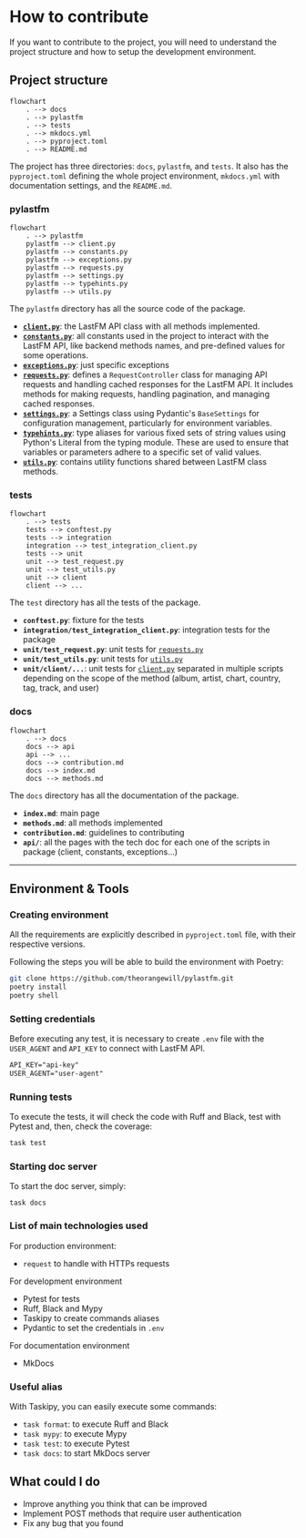 # How to contribute

If you want to contribute to the project, you will need to understand the project structure and how to setup the development environment.

## Project structure


```mermaid
flowchart
	. --> docs
	. --> pylastfm
	. --> tests
    . --> mkdocs.yml
    . --> pyproject.toml
    . --> README.md
```

The project has three directories: `docs`, `pylastfm`, and `tests`.
It also has the `pyproject.toml` defining the whole project environment, `mkdocs.yml` with documentation settings, and the `README.md`.

### pylastfm

```mermaid
flowchart
	. --> pylastfm
    pylastfm --> client.py
    pylastfm --> constants.py
    pylastfm --> exceptions.py
    pylastfm --> requests.py
    pylastfm --> settings.py
    pylastfm --> typehints.py
    pylastfm --> utils.py
```

The `pylastfm` directory has all the source code of the package.

- **[`client.py`](api/client.md)**: the LastFM API class with all methods implemented.
- **[`constants.py`](api/constants.md)**: all constants used in the project to interact with the LastFM API, like backend methods names, and pre-defined values for some operations.
- **[`exceptions.py`](api/exceptions.md)**: just specific exceptions
- **[`requests.py`](api/requests.md)**: defines a `RequestController` class for managing API requests and handling cached responses for the LastFM API. It includes methods for making requests, handling pagination, and managing cached responses.
- **[`settings.py`](api/settings.md)**: a Settings class using Pydantic's `BaseSettings` for configuration management, particularly for environment variables.
- **[`typehints.py`](api/typehints.md)**: type aliases for various fixed sets of string values using Python's Literal from the typing module. These are used to ensure that variables or parameters adhere to a specific set of valid values.
- **[`utils.py`](api/utils.md)**: contains utility functions shared between LastFM class methods.


### tests

```mermaid
flowchart
	. --> tests
    tests --> conftest.py
    tests --> integration
    integration --> test_integration_client.py
    tests --> unit
    unit --> test_request.py
    unit --> test_utils.py
    unit --> client
    client --> ...
```

The `test` directory has all the tests of the package.

- **`conftest.py`**: fixture for the tests
- **`integration/test_integration_client.py`**: integration tests for the package
- **`unit/test_request.py`**: unit tests for [`requests.py`](api/requests.md)
- **`unit/test_utils.py`**: unit tests for [`utils.py`](api/utils.md)
- **`unit/client/...`**: unit tests for [`client.py`](api/client.md) separated in multiple scripts depending on the scope of the method (album, artist, chart, country, tag, track, and user)


### docs

```mermaid
flowchart
	. --> docs
    docs --> api
    api --> ...
    docs --> contribution.md
    docs --> index.md
    docs --> methods.md
```

The `docs` directory has all the documentation of the package.

- **`index.md`**: main page
- **`methods.md`**: all methods implemented
- **`contribution.md`**: guidelines to contributing
- **`api/`**: all the pages with the tech doc for each one of the scripts in package (client, constants, exceptions...)

***


## Environment & Tools

### Creating environment 

All the requirements are explicitly described in `pyproject.toml` file, with their respective versions.

Following the steps you will be able to build the environment with Poetry:

```bash
git clone https://github.com/theorangewill/pylastfm.git
poetry install
poetry shell
```
### Setting credentials

Before executing any test, it is necessary to create `.env` file with the `USER_AGENT` and `API_KEY` to connect with LastFM API.

```txt
API_KEY="api-key"
USER_AGENT="user-agent"
```

### Running tests

To execute the tests, it will check the code with Ruff and Black, test with Pytest and, then, check the coverage:

```bash
task test
```

### Starting doc server

To start the doc server, simply:
```{.sh}
task docs
```

### List of main technologies used

For production environment:

- `request` to handle with HTTPs requests

For development environment

- Pytest for tests
- Ruff, Black and Mypy
- Taskipy to create commands aliases
- Pydantic to set the credentials in `.env`

For documentation environment

- MkDocs

### Useful alias

With Taskipy, you can easily execute some commands:

- `task format`: to execute Ruff and Black
- `task mypy`: to execute Mypy
- `task test`: to execute Pytest
- `task docs`: to start MkDocs server

## What could I do

- Improve anything you think that can be improved
- Implement POST methods that require user authentication
- Fix any bug that you found